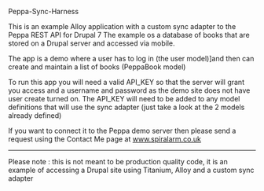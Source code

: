 Peppa-Sync-Harness

This is an example Alloy application with a custom sync adapter to the Peppa REST API for Drupal 7
The example os a database of books that are stored on  a Drupal server and accessed via mobile.

The app is a demo where a user has to log in (the user model)]and then can create and maintain a list of books (PeppaBook model)


To run this app you will need a valid API_KEY so that the server will grant you access and a username and password as the demo site does not have user create turned on.
The API_KEY will need to be added to any model definitions that will use the sync adapter (just take a look at the 2 models already defined)

If you want to connect it to the Peppa demo server then please send a request using the Contact Me page
at www.spiralarm.co.uk

--------------------------------------------------------------------------
Please note : 
this is not meant to be production quality code, it is an example of accessing a Drupal site using Titanium, Alloy and a custom sync adapter 